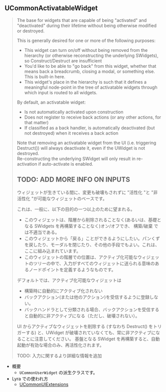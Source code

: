## UCommonActivatableWidget

> The base for widgets that are capable of being "activated" and "deactivated" during their lifetime without being otherwise modified or destroyed.   
>
> This is generally desired for one or more of the following purposes:  
> - This widget can turn on/off without being removed from the hierarchy (or otherwise reconstructing the underlying SWidgets), so Construct/Destruct are insufficient
> - You'd like to be able to "go back" from this widget, whether that means back a breadcrumb, closing a modal, or something else. This is built-in here.
> - This widget's place in the hierarchy is such that it defines a meaningful node-point in the tree of activatable widgets through which input is routed to all widgets.
>
> By default, an activatable widget:  
> - Is not automatically activated upon construction
> - Does not register to receive back actions (or any other actions, for that matter)
> - If classified as a back handler, is automatically deactivated (but not destroyed) when it receives a back action
> 
> Note that removing an activatable widget from the UI (i.e. triggering Destruct()) will always deactivate it, even if the UWidget is not destroyed.  
> Re-constructing the underlying SWidget will only result in re-activation if auto-activate is enabled.  
>
> TODO: ADD MORE INFO ON INPUTS  
> ----
>  ウィジェットが生きている間に、変更も破壊もされずに "活性化 "と "非活性化 "が可能なウィジェットのベースです。  
>
> これは、一般に、以下の目的の一つ以上のために望まれる。
> - このウィジェットは、階層から削除されることなく(あるいは、基礎となる SWidgets を再構築することなく)オン/オフでき、 構築/破棄 では不適当である。
> - このウィジェットから「戻る」ことができるようにしたい。パンくずを戻したり、モーダルを閉じたり、その他の手段でもよい。これは、ここに組み込まれています。
> - このウィジェットの階層での位置は、アクティブ化可能なウィジェットのツリーの中で、入力がすべてのウィジェットに送られる意味のあるノードポイントを定義するようなものです。
>
> デフォルトでは、アクティブ化可能なウィジェットは
> - 構築時に自動的にアクティブ化されない
> - バックアクション(または他のアクション)を受信するように登録しない。
> - バックハンドラとして分類される場合、バックアクションを受信すると自動的に非アクティブになる（ただし、破壊されない）。
> 
> UI からアクティブなウィジェットを削除する (すなわち Destruct() をトリガーする) と、UWidget が破壊されていなくても、常に非アクティブになることに注意してください。
> 基盤となる SWidget を再構築すると、自動起動が有効な場合のみ、再活性化されます。
>
> TODO: 入力に関するより詳細な情報を追加

* 概要
	* `UCommonUserWidget` の派生クラスです。
* Lyra での使われ方
	* [UCommonUIExtensions]



<!--- ページ内のリンク --->

<!--- 自前の画像へのリンク --->

<!--- generated --->
[UCommonUIExtensions]: ../../Plugin/CommonGame/UCommonUIExtensions.md#ucommonuiextensions
